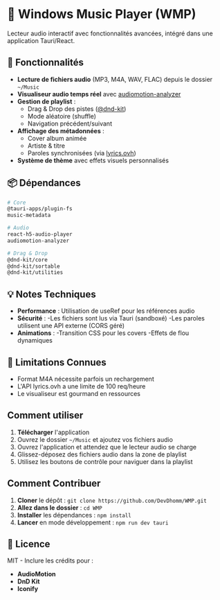 # 🎵 Windows Music Player (WMP)

Lecteur audio interactif avec fonctionnalités avancées, intégré dans une application Tauri/React.

## 🎯 Fonctionnalités

- **Lecture de fichiers audio** (MP3, M4A, WAV, FLAC) depuis le dossier `~/Music`
- **Visualiseur audio temps réel** avec [audiomotion-analyzer](https://www.audiomotion.dev)
- **Gestion de playlist** :
  - Drag & Drop des pistes ([@dnd-kit](https://dndkit.com))
  - Mode aléatoire (shuffle)
  - Navigation précédent/suivant
- **Affichage des métadonnées** :
  - Cover album animée
  - Artiste & titre
  - Paroles synchronisées (via [lyrics.ovh](https://lyrics.ovh))
- **Système de thème** avec effets visuels personnalisés

## 📦 Dépendances

```bash
# Core
@tauri-apps/plugin-fs
music-metadata

# Audio
react-h5-audio-player
audiomotion-analyzer

# Drag & Drop
@dnd-kit/core
@dnd-kit/sortable
@dnd-kit/utilities
```

## 💡 Notes Techniques

- **Performance** : Utilisation de useRef pour les références audio
- **Sécurité** :
    -Les fichiers sont lus via Tauri (sandboxé)
    -Les paroles utilisent une API externe (CORS géré)
- **Animations** :
    -Transition CSS pour les covers
    -Effets de flou dynamiques

## 🚨 Limitations Connues
-  Format M4A nécessite parfois un rechargement
-  L'API lyrics.ovh a une limite de 100 req/heure
-  Le visualiseur est gourmand en ressources

## Comment utiliser

1. **Télécharger** l'application
2. Ouvrez le dossier `~/Music` et ajoutez vos fichiers audio
3. Ouvrez l'application et attendez que le lecteur audio se charge
4. Glissez-déposez des fichiers audio dans la zone de playlist
5. Utilisez les boutons de contrôle pour naviguer dans la playlist

## Comment Contribuer

1. **Cloner** le dépôt : `git clone https://github.com/DevDhomm/WMP.git`
2. **Allez dans le dossier** : `cd WMP`
3. **Installer** les dépendances : `npm install`
3. **Lancer** en mode développement : `npm run dev tauri`

## 📄 Licence

MIT - Inclure les crédits pour :
- **AudioMotion**
- **DnD Kit**
- **Iconify**

